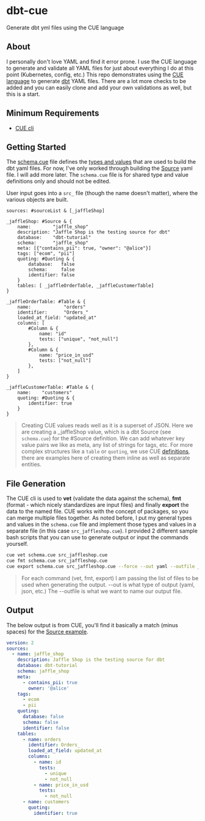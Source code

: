 # dbt-cue

Generate dbt yml files using the CUE language

## About

I personally don't love YAML and find it error prone. I use the CUE language to generate and validate all YAML files for just about everything I do at this point (Kubernetes, config, etc.) This repo demonstrates using the [CUE language](https://cuelang.org/) to generate [dbt](https://docs.getdbt.com/reference/source-properties) YAML files. There are a lot more checks to be added and you can easily clone and add your own validations as well, but this is a start.

## Minimum Requirements

- [CUE cli](https://github.com/cue-lang/cue#download-and-install)

## Getting Started

The [schema.cue](https://github.com/gilcrest/dbt-cue/blob/main/schema.cue) file defines the [types and values](https://cuetorials.com/overview/types-and-values/) that are used to build the dbt yaml files. For now, I've only worked through building the [Source](https://docs.getdbt.com/reference/source-properties) yaml file. I will add more later. The `schema.cue` file is for shared type and value definitions only and should not be edited.

User input goes into a `src_` file (though the name doesn't matter), where the various objects are built.

```cue
sources: #sourceList & [_jaffleShop]

_jaffleShop: #Source & {
    name:        "jaffle_shop"
    description: "Jaffle Shop is the testing source for dbt"
    database:    "dbt-tutorial"
    schema:      "jaffle_shop"
    meta: [{"contains_pii": true, "owner": "@alice"}]
    tags: ["ecom", "pii"]
    quoting: #Quoting & {
        database:   false
        schema:     false
        identifier: false
    }
    tables: [ _jaffleOrderTable, _jaffleCustomerTable]
}

_jaffleOrderTable: #Table & {
    name:            "orders"
    identifier:      "Orders_"
    loaded_at_field: "updated_at"
    columns: [
        #Column & {
            name: "id"
            tests: ["unique", "not_null"]
        },
        #Column & {
            name: "price_in_usd"
            tests: ["not_null"]
        },
    ]
}

_jaffleCustomerTable: #Table & {
    name:    "customers"
    quoting: #Quoting & {
        identifier: true
    }
}
```

> Creating CUE values reads well as it is a superset of JSON. Here we are creating a _jaffleShop value, which is a dbt Source (see `schema.cue`) for the #Source definition. We can add whatever key value pairs we like as meta, any list of strings for tags, etc. For more complex structures like a `table` or `quoting`, we use CUE [definitions](https://cuetorials.com/overview/types-and-values/#definitions), there are examples here of creating them inline as well as separate entities.

## File Generation

The CUE cli is used to **vet** (validate the data against the schema), **fmt** (format - which nicely standardizes are input files) and finally **export** the data to the named file. CUE works with the concept of packages, so you can merge multiple files together. As noted before, I put my general types and values in the `schema.cue` file and implement those types and values in a separate file (in this case `src_jaffleshop.cue`). I provided 2 different sample bash scripts that you can use to generate output or input the commands yourself.

```bash
cue vet schema.cue src_jaffleshop.cue
cue fmt schema.cue src_jaffleshop.cue
cue export schema.cue src_jaffleshop.cue --force --out yaml --outfile _jaffle_shop__sources.yml
```

> For each command (vet, fmt, export) I am passing the list of files to be used when generating the output. --out is what type of output (yaml, json, etc.) The --outfile is what we want to name our output file.

## Output

The below output is from CUE, you'll find it basically a match (minus spaces) for the [Source example](https://docs.getdbt.com/reference/source-properties#example).

```yml
version: 2
sources:
  - name: jaffle_shop
    description: Jaffle Shop is the testing source for dbt
    database: dbt-tutorial
    schema: jaffle_shop
    meta:
      - contains_pii: true
        owner: '@alice'
    tags:
      - ecom
      - pii
    quoting:
      database: false
      schema: false
      identifier: false
    tables:
      - name: orders
        identifier: Orders_
        loaded_at_field: updated_at
        columns:
          - name: id
            tests:
              - unique
              - not_null
          - name: price_in_usd
            tests:
              - not_null
      - name: customers
        quoting:
          identifier: true
```
